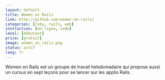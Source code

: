 ```yaml
---
layout: default
title: Women on Rails
link: http://github.com/women-on-rails/
categories: [ruby, rails, web]
instruction: [en-ligne, code]
level: [débutant]
price: [gratuit]
image: women_on_rails.png
status: actif
lang: fr
---
```


Women on Rails est un groupe de travail hebdomadaire qui propose aussi un cursus en sept leçons pour se lancer sur les applis Rails.
